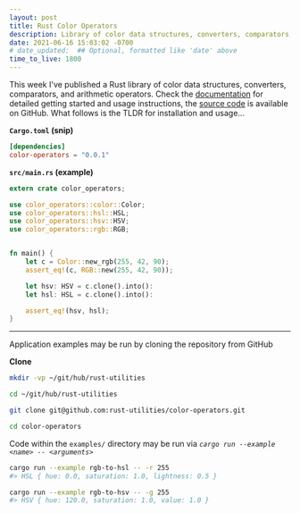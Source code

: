 ```yaml
---
layout: post
title: Rust Color Operators
description: Library of color data structures, converters, comparators, and arithmetic operators
date: 2021-06-16 15:03:02 -0700
# date_updated:  ## Optional, formatted like 'date' above
time_to_live: 1800
---
```



This week I've published a Rust library of color data structures, converters, comparators, and arithmetic operators. Check the [documentation][link__documentation] for detailed getting started and usage instructions, the [source code][link__source] is available on GitHub. What follows is the TLDR for installation and usage...


**`Cargo.toml` (snip)**


```toml
[dependencies]
color-operators = "0.0.1"
```


**`src/main.rs` (example)**


```rust
extern crate color_operators;

use color_operators::color::Color;
use color_operators::hsl::HSL;
use color_operators::hsv::HSV;
use color_operators::rgb::RGB;


fn main() {
    let c = Color::new_rgb(255, 42, 90);
    assert_eq!(c, RGB::new(255, 42, 90));

    let hsv: HSV = c.clone().into():
    let hsl: HSL = c.clone().into():

    assert_eq!(hsv, hsl);
}
```


---


Application examples may be run by cloning the repository from GitHub


**Clone**


```bash
mkdir -vp ~/git/hub/rust-utilities

cd ~/git/hub/rust-utilities

git clone git@github.com:rust-utilities/color-operators.git

cd color-operators
```


Code within the `examples/` directory may be run via _`cargo run --example <name> -- <arguments>`_


```bash
cargo run --example rgb-to-hsl -- -r 255
#> HSL { hue: 0.0, saturation: 1.0, lightness: 0.5 }

cargo run --example rgb-to-hsv -- -g 255
#> HSV { hue: 120.0, saturation: 1.0, value: 1.0 }
```


[link__documentation]: https://github.com/rust-utilities/color-operators/blob/main/.github/README.md "Repository documentation"

[link__source]: https://github.com/rust-utilities/color-operators "Repository source code"

